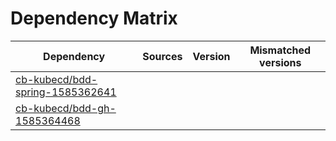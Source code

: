 # Dependency Matrix

Dependency | Sources | Version | Mismatched versions
---------- | ------- | ------- | -------------------
[cb-kubecd/bdd-spring-1585362641](https://github.com/cb-kubecd/bdd-spring-1585362641.git) |  | []() | 
[cb-kubecd/bdd-gh-1585364468](https://github.com/cb-kubecd/bdd-gh-1585364468.git) |  | []() | 
